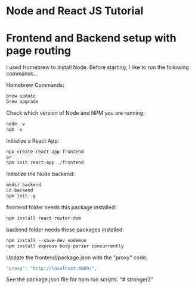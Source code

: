 # Node and React JS Tutorial
# Frontend and Backend setup with page routing

I used Homebrew to install Node. Before starting, I like to run the following commands...

Homebrew Commands:
```javascript
brew update
brew upgrade
```

Check which version of Node and NPM you are running:
```javascript
node -v
npm -v
```

Initialize a React App:
```javascript
npx create-react-app frontend
or
npm init react-app ./frontend
```

Initialize the Node backend:
```javascript
mkdir backend
cd backend
npm init -y
```

frontend folder needs this package installed:
```javascript
npm install react-router-dom
```

backend folder needs these packages installed:
```javascript
npm install --save-dev nodemon
npm install express body-parser concurrently
```

Update the frontend/package.json with the "proxy" code:
```javascript
"proxy": "http://localhost:4000/",
```

See the package.json file for npm run scripts.
"# stronger2" 
